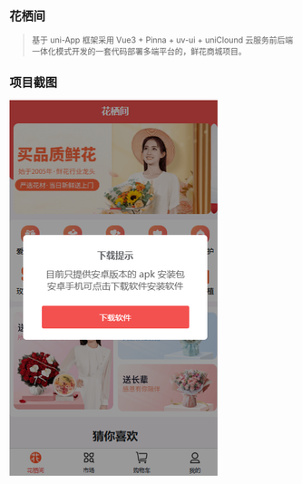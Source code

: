 ## 花栖间
> 基于 uni-App 框架采用 Vue3 + Pinna + uv-ui + uniClound 云服务前后端一体化模式开发的一套代码部署多端平台的，鲜花商城项目。

## 项目截图
![H5效果图](docs/image.png)